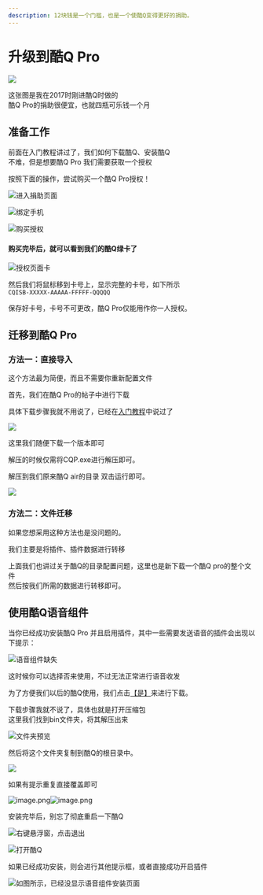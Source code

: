 ```yaml
---
description: 12块钱是一个门槛，也是一个使酷Q变得更好的捐助。
---
```


# 升级到酷Q Pro

![](../../.gitbook/assets/iww63m6-v-719grb78-g9g.jpg)

这张图是我在2017时刚进酷Q时做的  
酷Q Pro的捐助很便宜，也就四瓶可乐钱一个月

## 准备工作

前面在入门教程讲过了，我们如何下载酷Q、安装酷Q  
不难，但是想要酷Q Pro 我们需要获取一个授权

按照下面的操作，尝试购买一个酷Q Pro授权！

![&#x8FDB;&#x5165;&#x6350;&#x52A9;&#x9875;&#x9762;](../../.gitbook/assets/image%20%2841%29.png)

![&#x7ED1;&#x5B9A;&#x624B;&#x673A;](../../.gitbook/assets/image%20%2840%29.png)

![&#x8D2D;&#x4E70;&#x6388;&#x6743;](../../.gitbook/assets/image%20%2839%29.png)

#### 购买完毕后，就可以看到我们的酷Q绿卡了

![&#x6388;&#x6743;&#x9875;&#x9762;&#x5361;](../../.gitbook/assets/image%20%2838%29.png)

然后我们将鼠标移到卡号上，显示完整的卡号，如下所示  
`CQISB-XXXXX-AAAAA-FFFFF-QQQQQ`

保存好卡号，卡号不可更改，酷Q Pro仅能用作你一人授权。

## 迁移到酷Q Pro

### 方法一：直接导入

这个方法最为简便，而且不需要你重新配置文件

首先，我们在酷Q Pro的帖子中进行下载

具体下载步骤我就不用说了，已经在[入门教程](../im-noob.md)中说过了

![](../../.gitbook/assets/image%20%2845%29.png)

这里我们随便下载一个版本即可

解压的时候仅需将CQP.exe进行解压即可。

解压到我们原来酷Q air的目录 双击运行即可。

![](../../.gitbook/assets/image%20%2843%29.png)

### 方法二：文件迁移

如果您想采用这种方法也是没问题的。

我们主要是将插件、插件数据进行转移

上面我们也讲过关于酷Q的目录配置问题，这里也是新下载一个酷Q pro的整个文件  
然后按我们所需的数据进行转移即可。

## 使用酷Q语音组件

当你已经成功安装酷Q Pro 并且启用插件，其中一些需要发送语音的插件会出现以下提示：

![&#x8BED;&#x97F3;&#x7EC4;&#x4EF6;&#x7F3A;&#x5931;](../../.gitbook/assets/image%20%28135%29.png)

这时候你可以选择否来使用，不过无法正常进行语音收发

为了方便我们以后的酷Q使用，我们点击[【是】](https://cqp.cc/t/21132)来进行下载。

下载步骤我就不说了，具体也就是打开压缩包  
这里我们找到bin文件夹，将其解压出来

![&#x6587;&#x4EF6;&#x5939;&#x9884;&#x89C8;](../../.gitbook/assets/image%20%28140%29.png)

然后将这个文件夹复制到酷Q的根目录中。

![](../../.gitbook/assets/image%20%28137%29.png)

如果有提示重复直接覆盖即可

![image.png](https://i.loli.net/2020/06/29/PEkOpGhUuwvdmFo.png)![image.png](https://i.loli.net/2020/06/29/RKPYZzaONj7DyqU.png)

安装完毕后，别忘了彻底重启一下酷Q

![&#x53F3;&#x952E;&#x60AC;&#x6D6E;&#x7A97;&#xFF0C;&#x70B9;&#x51FB;&#x9000;&#x51FA;](../../.gitbook/assets/image%20%28141%29.png)

![&#x6253;&#x5F00;&#x9177;Q](../../.gitbook/assets/image%20%28143%29.png)

如果已经成功安装，则会进行其他提示框，或者直接成功开启插件

![&#x5982;&#x56FE;&#x6240;&#x793A;&#xFF0C;&#x5DF2;&#x7ECF;&#x6CA1;&#x663E;&#x793A;&#x8BED;&#x97F3;&#x7EC4;&#x4EF6;&#x5B89;&#x88C5;&#x9875;&#x9762;](../../.gitbook/assets/image%20%28134%29.png)

